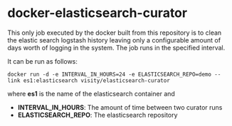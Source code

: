 # docker-elasticsearch-curator

This only job executed by the docker built from this repository is to clean the elastic search logstash history leaving only a configurable amount of days worth of logging in the system. The job runs in the specified interval.

It can be run as follows:

	docker run -d -e INTERVAL_IN_HOURS=24 -e ELASTICSEARCH_REPO=demo --link es1:elasticsearch visity/elasticsearch-curator
	
where **es1** is the name of the elasticsearch container and

* **INTERVAL\_IN\_HOURS**: The amount of time between two curator runs
* **ELASTICSEARCH_REPO**: The elasticsearch repository 
